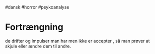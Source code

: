#dansk #horror #psykoanalyse
# Fortrængning
de drifter og impulser man har men ikke er accepter , så man prøver at skjule eller ændre dem til andre.